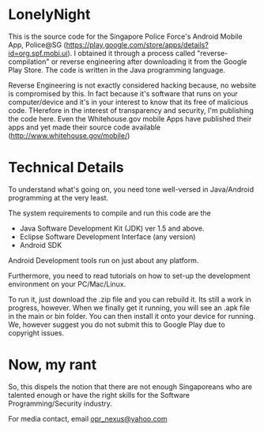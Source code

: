 LonelyNight
===========

This is the source code for the Singapore Police Force's Android Mobile App, Police@SG (https://play.google.com/store/apps/details?id=org.spf.mobi.ui). I obtained it through a process called "reverse-compilation" or reverse engineering after downloading it from the Google Play Store. The code is written in the Java programming language.

Reverse Engineering is not exactly considered hacking because, no website is compromised by this. In fact because it's software that runs on your computer/device and it's in your interest to know that its free of malicious code. THerefore in the interest of transparency and security, I'm publishing the code here. Even the Whitehouse.gov mobile Apps have published their apps and yet made their source code available (http://www.whitehouse.gov/mobile/)

Technical Details
=================

To understand what's going on, you need tone well-versed in Java/Android programming at the very least.

The system requirements to compile and run this code are the 

- Java Software Development Kit (JDK) ver 1.5 and above.
- Eclipse Software Development Interface (any version)
- Android SDK

Android Development tools run on just about any platform.

Furthermore, you need to read tutorials on how to set-up the development environment on your PC/Mac/Linux.

To run it, just download the .zip file and you can rebuild it. Its still a work in progress, however. When we finally get it running, you will see an .apk file in the main or bin folder. You can then install it onto your device for running. We, however suggest you do not submit this to Google Play due to copyright issues.


Now, my rant
============

So, this dispels the notion that there are not enough Singaporeans who are talented enough or have the right skills for the Software Programming/Security industry.

For media contact, email opr_nexus@yahoo.com
